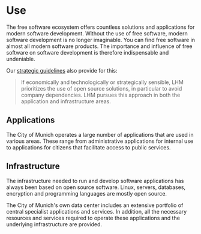 <script setup>
import TagTile from ".vitepress/components/TagTile.vue";
</script>

# Use

The free software ecosystem offers countless solutions and applications for modern software development.
Without the use of free software, modern software development is no longer imaginable.
You can find free software in almost all modern software products.
The importance and influence of free software on software development is therefore indispensable and undeniable.

Our [strategic guidelines](principles#legal-and-political-requirements) also provide for this:

> If economically and technologically or strategically sensible, LHM prioritizes the use of open source solutions, in particular to avoid company dependencies.
> LHM pursues this approach in both the application and infrastructure areas.


## Applications

The City of Munich operates a large number of applications that are used in various areas.
These range from administrative applications for internal use to applications for citizens that facilitate access to public services.

<ClientOnly>
<TagTile
:available-tags="['application']"
show-tags
show-excerpt
/>
</ClientOnly>

## Infrastructure

The infrastructure needed to run and develop software applications has always been based on open source software.
Linux, servers, databases, encryption and programming languages are mostly open source.

The City of Munich's own data center includes an extensive portfolio of central specialist applications and services.
In addition, all the necessary resources and services required to operate these applications and the underlying infrastructure are provided.


<ClientOnly>
<TagTile
:available-tags="['infrastruktur']" 
show-tags
show-excerpt
/>
</ClientOnly>
